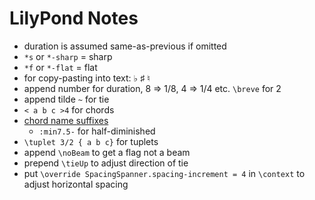 # LilyPond Notes

* duration is assumed same-as-previous if omitted
* `*s` or `*-sharp` = sharp
* `*f` or `*-flat` = flat
* for copy-pasting into text:   ♭   ♯   ♮
* append number for duration, 8 => 1/8, 4 => 1/4 etc.  `\breve` for 2
* append tilde `~` for tie
* `< a b c >4` for chords
* [chord name suffixes](https://lilypond.org/doc/v2.25/Documentation/notation/common-chord-modifiers)
  - `:min7.5-` for half-diminished
* `\tuplet 3/2 { a b c}` for tuplets
* append `\noBeam` to get a flag not a beam
* prepend `\tieUp` to adjust direction of tie
* put `\override SpacingSpanner.spacing-increment = 4` in `\context` to adjust horizontal spacing
